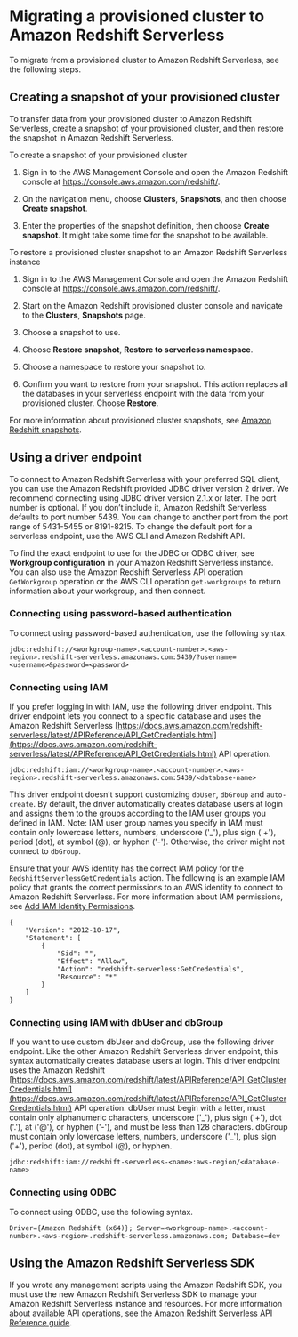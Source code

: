 # Migrating a provisioned cluster to Amazon Redshift Serverless<a name="serverless-migration"></a>

To migrate from a provisioned cluster to Amazon Redshift Serverless, see the following steps\.

## Creating a snapshot of your provisioned cluster<a name="serverless-migration-snapshots"></a>

 To transfer data from your provisioned cluster to Amazon Redshift Serverless, create a snapshot of your provisioned cluster, and then restore the snapshot in Amazon Redshift Serverless\. 

To create a snapshot of your provisioned cluster

1. Sign in to the AWS Management Console and open the Amazon Redshift console at [https://console\.aws\.amazon\.com/redshift/](https://console.aws.amazon.com/redshift/)\.

1. On the navigation menu, choose **Clusters**, **Snapshots**, and then choose **Create snapshot**\.

1. Enter the properties of the snapshot definition, then choose **Create snapshot**\. It might take some time for the snapshot to be available\. 

To restore a provisioned cluster snapshot to an Amazon Redshift Serverless instance

1. Sign in to the AWS Management Console and open the Amazon Redshift console at [https://console\.aws\.amazon\.com/redshift/](https://console.aws.amazon.com/redshift/)\.

1. Start on the Amazon Redshift provisioned cluster console and navigate to the **Clusters**, **Snapshots** page\.

1. Choose a snapshot to use\.

1. Choose **Restore snapshot**, **Restore to serverless namespace**\.

1. Choose a namespace to restore your snapshot to\.

1. Confirm you want to restore from your snapshot\. This action replaces all the databases in your serverless endpoint with the data from your provisioned cluster\. Choose **Restore**\.

For more information about provisioned cluster snapshots, see [Amazon Redshift snapshots](https://docs.aws.amazon.com/redshift/latest/mgmt/working-with-snapshots.html)\.

## Using a driver endpoint<a name="serverless-migration-drivers"></a>

 To connect to Amazon Redshift Serverless with your preferred SQL client, you can use the Amazon Redshift provided JDBC driver version 2 driver\. We recommend connecting using JDBC driver version 2\.1\.x or later\. The port number is optional\. If you don’t include it, Amazon Redshift Serverless defaults to port number 5439\. You can change to another port from the port range of 5431\-5455 or 8191\-8215\. To change the default port for a serverless endpoint, use the AWS CLI and Amazon Redshift API\. 

 To find the exact endpoint to use for the JDBC or ODBC driver, see **Workgroup configuration** in your Amazon Redshift Serverless instance\. You can also use the Amazon Redshift Serverless API operation `GetWorkgroup` operation or the AWS CLI operation `get-workgroups` to return information about your workgroup, and then connect\. 

### Connecting using password\-based authentication<a name="serverless-migration-drivers-password-auth"></a>

To connect using password\-based authentication, use the following syntax\.

```
jdbc:redshift://<workgroup-name>.<account-number>.<aws-region>.redshift-serverless.amazonaws.com:5439/?username=<username>&password=<password>
```

### Connecting using IAM<a name="serverless-migration-drivers-iam"></a>

 If you prefer logging in with IAM, use the following driver endpoint\. This driver endpoint lets you connect to a specific database and uses the Amazon Redshift Serverless [https://docs.aws.amazon.com/redshift-serverless/latest/APIReference/API_GetCredentials.html](https://docs.aws.amazon.com/redshift-serverless/latest/APIReference/API_GetCredentials.html) API operation\. 

```
jdbc:redshift:iam://<workgroup-name>.<account-number>.<aws-region>.redshift-serverless.amazonaws.com:5439/<database-name>
```

This driver endpoint doesn’t support customizing `dbUser`, `dbGroup` and `auto-create`\. By default, the driver automatically creates database users at login and assigns them to the groups according to the IAM user groups you defined in IAM\. Note: IAM user group names you specify in IAM must contain only lowercase letters, numbers, underscore \('\_'\), plus sign \('\+'\), period \(dot\), at symbol \(@\), or hyphen \('\-'\)\. Otherwise, the driver might not connect to `dbGroup`\.

Ensure that your AWS identity has the correct IAM policy for the `RedshiftServerlessGetCredentials` action\. The following is an example IAM policy that grants the correct permissions to an AWS identity to connect to Amazon Redshift Serverless\. For more information about IAM permissions, see [ Add IAM Identity Permissions](https://docs.aws.amazon.com/IAM/latest/UserGuide/access_policies_manage-attach-detach.html#add-policies-console)\.

```
{
    "Version": "2012-10-17",
    "Statement": [
        {
            "Sid": "",
            "Effect": "Allow",
            "Action": "redshift-serverless:GetCredentials",
            "Resource": "*"
        }
    ]
}
```

### Connecting using IAM with dbUser and dbGroup<a name="serverless-migration-drivers-iam-dbuser-group"></a>

 If you want to use custom dbUser and dbGroup, use the following driver endpoint\. Like the other Amazon Redshift Serverless driver endpoint, this syntax automatically creates database users at login\. This driver endpoint uses the Amazon Redshift [https://docs.aws.amazon.com/redshift/latest/APIReference/API_GetClusterCredentials.html](https://docs.aws.amazon.com/redshift/latest/APIReference/API_GetClusterCredentials.html) API operation\. dbUser must begin with a letter, must contain only alphanumeric characters, underscore \('\_'\), plus sign \('\+'\), dot \('\.'\), at \('@'\), or hyphen \('\-'\), and must be less than 128 characters\. dbGroup must contain only lowercase letters, numbers, underscore \('\_'\), plus sign \('\+'\), period \(dot\), at symbol \(@\), or hyphen\. 

```
jdbc:redshift:iam://redshift-serverless-<name>:aws-region/<database-name>
```

### Connecting using ODBC<a name="serverless-migration-drivers-odbc"></a>

To connect using ODBC, use the following syntax\.

```
Driver={Amazon Redshift (x64)}; Server=<workgroup-name>.<account-number>.<aws-region>.redshift-serverless.amazonaws.com; Database=dev
```

## Using the Amazon Redshift Serverless SDK<a name="serverless-migration-sdk"></a>

If you wrote any management scripts using the Amazon Redshift SDK, you must use the new Amazon Redshift Serverless SDK to manage your Amazon Redshift Serverless instance and resources\. For more information about available API operations, see the [Amazon Redshift Serverless API Reference guide](https://docs.aws.amazon.com/redshift-serverless/latest/APIReference/Welcome.html)\.